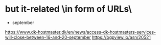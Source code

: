 # but it-related \in form of URLs\

- september

https://www.dk-hostmaster.dk/en/news/access-dk-hostmasters-services-will-close-between-16-and-20-september
https://bgpview.io/asn/20521

